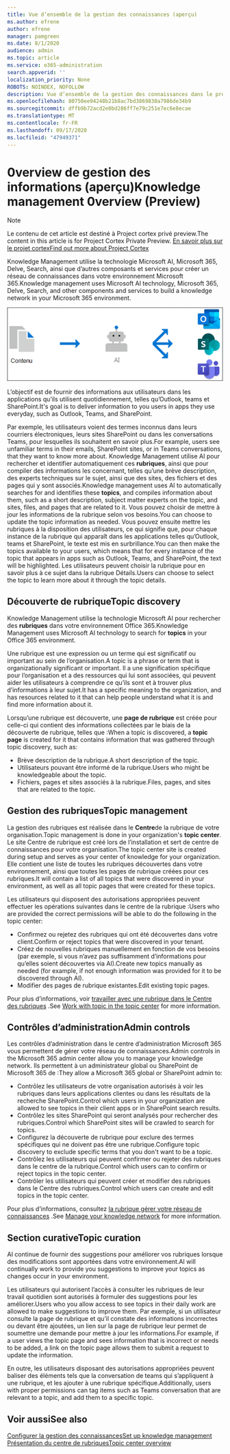 ```yaml
---
title: Vue d’ensemble de la gestion des connaissances (aperçu)
ms.author: efrene
author: efrene
manager: pamgreen
ms.date: 8/1/2020
audience: admin
ms.topic: article
ms.service: o365-administration
search.appverid: ''
localization_priority: None
ROBOTS: NOINDEX, NOFOLLOW
description: Vue d’ensemble de la gestion des connaissances dans le projet cortex.
ms.openlocfilehash: 80750ee94248b21b8ac7bd3869830a7986de34b9
ms.sourcegitcommit: dffb9b72acd2e0bd286ff7e79c251e7ec6e8ecae
ms.translationtype: MT
ms.contentlocale: fr-FR
ms.lasthandoff: 09/17/2020
ms.locfileid: "47949371"
---
```

# <a name="knowledge-management-0verview-preview"></a><span data-ttu-id="6507e-103">0verview de gestion des informations (aperçu)</span><span class="sxs-lookup"><span data-stu-id="6507e-103">Knowledge management 0verview (Preview)</span></span>

> [!Note] 
> <span data-ttu-id="6507e-104">Le contenu de cet article est destiné à Project cortex privé preview.</span><span class="sxs-lookup"><span data-stu-id="6507e-104">The content in this article is for Project Cortex Private Preview.</span></span> [<span data-ttu-id="6507e-105">En savoir plus sur le projet cortex</span><span class="sxs-lookup"><span data-stu-id="6507e-105">Find out more about Project Cortex</span></span>](https://aka.ms/projectcortex) 

<span data-ttu-id="6507e-106">Knowledge Management utilise la technologie Microsoft AI, Microsoft 365, Delve, Search, ainsi que d’autres composants et services pour créer un réseau de connaissances dans votre environnement Microsoft 365.</span><span class="sxs-lookup"><span data-stu-id="6507e-106">Knowledge management uses Microsoft AI technology, Microsoft 365, Delve, Search, and other components and services to build a knowledge network in your Microsoft 365 environment.</span></span> 

   ![Flux de gestion des connaissances](../media/content-understanding/knowledge-management-flowchart.png) </br> 

<span data-ttu-id="6507e-108">L’objectif est de fournir des informations aux utilisateurs dans les applications qu’ils utilisent quotidiennement, telles qu’Outlook, teams et SharePoint.</span><span class="sxs-lookup"><span data-stu-id="6507e-108">It's goal is to deliver information to you users in apps they use everyday, such as Outlook, Teams, and SharePoint.</span></span>

<span data-ttu-id="6507e-109">Par exemple, les utilisateurs voient des termes inconnus dans leurs courriers électroniques, leurs sites SharePoint ou dans les conversations Teams, pour lesquelles ils souhaitent en savoir plus.</span><span class="sxs-lookup"><span data-stu-id="6507e-109">For example, users see unfamiliar terms in their emails, SharePoint sites, or in Teams conversations, that they want to know more about.</span></span> <span data-ttu-id="6507e-110">Knowledge Management utilise AI pour rechercher et identifier automatiquement ces **rubriques**, ainsi que pour compiler des informations les concernant, telles qu’une brève description, des experts techniques sur le sujet, ainsi que des sites, des fichiers et des pages qui y sont associés.</span><span class="sxs-lookup"><span data-stu-id="6507e-110">Knowledge management uses AI to automatically searches for and identifies these **topics**, and compiles information about them, such as a short description, subject matter experts on the topic, and sites, files, and pages that are related to it.</span></span> <span data-ttu-id="6507e-111">Vous pouvez choisir de mettre à jour les informations de la rubrique selon vos besoins.</span><span class="sxs-lookup"><span data-stu-id="6507e-111">You can choose to update the topic information as needed.</span></span> <span data-ttu-id="6507e-112">Vous pouvez ensuite mettre les rubriques à la disposition des utilisateurs, ce qui signifie que, pour chaque instance de la rubrique qui apparaît dans les applications telles qu’Outlook, teams et SharePoint, le texte est mis en surbrillance.</span><span class="sxs-lookup"><span data-stu-id="6507e-112">You can then make the topics available to your users, which means that for every instance of the topic that appears in apps such as Outlook, Teams, and SharePoint, the text will be highlighted.</span></span> <span data-ttu-id="6507e-113">Les utilisateurs peuvent choisir la rubrique pour en savoir plus à ce sujet dans la rubrique Détails.</span><span class="sxs-lookup"><span data-stu-id="6507e-113">Users can choose to select the topic to learn more about it through the topic details.</span></span>


## <a name="topic-discovery"></a><span data-ttu-id="6507e-114">Découverte de rubrique</span><span class="sxs-lookup"><span data-stu-id="6507e-114">Topic discovery</span></span>

<span data-ttu-id="6507e-115">Knowledge Management utilise la technologie Microsoft AI pour rechercher des **rubriques** dans votre environnement Office 365.</span><span class="sxs-lookup"><span data-stu-id="6507e-115">Knowledge Management uses Microsoft AI technology to search for **topics** in your Office 365 environment.</span></span>

<span data-ttu-id="6507e-116">Une rubrique est une expression ou un terme qui est significatif ou important au sein de l’organisation.</span><span class="sxs-lookup"><span data-stu-id="6507e-116">A topic is a phrase or term that is organizationally significant or important.</span></span> <span data-ttu-id="6507e-117">Il a une signification spécifique pour l’organisation et a des ressources qui lui sont associées, qui peuvent aider les utilisateurs à comprendre ce qu’ils sont et à trouver plus d’informations à leur sujet.</span><span class="sxs-lookup"><span data-stu-id="6507e-117">It has a specific meaning to the organization, and has resources related to it that can help people understand what it is and find more information about it.</span></span>

<span data-ttu-id="6507e-118">Lorsqu’une rubrique est découverte, une **page de rubrique** est créée pour celle-ci qui contient des informations collectées par le biais de la découverte de rubrique, telles que :</span><span class="sxs-lookup"><span data-stu-id="6507e-118">When a topic is discovered, a **topic page** is created for it that contains information that was gathered through topic discovery, such as:</span></span>

- <span data-ttu-id="6507e-119">Brève description de la rubrique.</span><span class="sxs-lookup"><span data-stu-id="6507e-119">A short description of the topic.</span></span>
- <span data-ttu-id="6507e-120">Utilisateurs pouvant être informé de la rubrique.</span><span class="sxs-lookup"><span data-stu-id="6507e-120">Users who might be knowledgeable about the topic.</span></span>
- <span data-ttu-id="6507e-121">Fichiers, pages et sites associés à la rubrique.</span><span class="sxs-lookup"><span data-stu-id="6507e-121">Files, pages, and sites that are related to the topic.</span></span>


## <a name="topic-management"></a><span data-ttu-id="6507e-122">Gestion des rubriques</span><span class="sxs-lookup"><span data-stu-id="6507e-122">Topic management</span></span>

<span data-ttu-id="6507e-123">La gestion des rubriques est réalisée dans le **Centre**de la rubrique de votre organisation.</span><span class="sxs-lookup"><span data-stu-id="6507e-123">Topic management is done in your organization's **topic center**.</span></span> <span data-ttu-id="6507e-124">Le site Centre de rubrique est créé lors de l’installation et sert de centre de connaissances pour votre organisation.</span><span class="sxs-lookup"><span data-stu-id="6507e-124">The topic center site is created during setup and serves as your center of knowledge for your organization.</span></span> <span data-ttu-id="6507e-125">Elle contient une liste de toutes les rubriques découvertes dans votre environnement, ainsi que toutes les pages de rubrique créées pour ces rubriques.</span><span class="sxs-lookup"><span data-stu-id="6507e-125">It will contain a list of all topics that were discovered in your environment, as well as all topic pages that were created for these topics.</span></span> 

<span data-ttu-id="6507e-126">Les utilisateurs qui disposent des autorisations appropriées peuvent effectuer les opérations suivantes dans le centre de la rubrique :</span><span class="sxs-lookup"><span data-stu-id="6507e-126">Users who are provided the correct permissions will be able to do the following in the topic center:</span></span>

- <span data-ttu-id="6507e-127">Confirmez ou rejetez des rubriques qui ont été découvertes dans votre client.</span><span class="sxs-lookup"><span data-stu-id="6507e-127">Confirm or reject topics that were discovered in your tenant.</span></span>
- <span data-ttu-id="6507e-128">Créez de nouvelles rubriques manuellement en fonction de vos besoins (par exemple, si vous n’avez pas suffisamment d’informations pour qu’elles soient découvertes via AI).</span><span class="sxs-lookup"><span data-stu-id="6507e-128">Create new topics manually as needed (for example, if not enough information was provided for it to be discovered through AI).</span></span>
- <span data-ttu-id="6507e-129">Modifier des pages de rubrique existantes.</span><span class="sxs-lookup"><span data-stu-id="6507e-129">Edit existing topic pages.</span></span></br>

<span data-ttu-id="6507e-130">Pour plus d’informations, voir [travailler avec une rubrique dans le Centre des rubriques](work-with-topics.md) .</span><span class="sxs-lookup"><span data-stu-id="6507e-130">See [Work with topic in the topic center](work-with-topics.md) for more information.</span></span>  


## <a name="admin-controls"></a><span data-ttu-id="6507e-131">Contrôles d’administration</span><span class="sxs-lookup"><span data-stu-id="6507e-131">Admin controls</span></span>

<span data-ttu-id="6507e-132">Les contrôles d’administration dans le centre d’administration Microsoft 365 vous permettent de gérer votre réseau de connaissances.</span><span class="sxs-lookup"><span data-stu-id="6507e-132">Admin controls in the Microsoft 365 admin center  allow you to manage your knowledge network.</span></span> <span data-ttu-id="6507e-133">Ils permettent à un administrateur global ou SharePoint de Microsoft 365 de :</span><span class="sxs-lookup"><span data-stu-id="6507e-133">They allow a Microsoft 365 global or SharePoint admin to:</span></span>

- <span data-ttu-id="6507e-134">Contrôlez les utilisateurs de votre organisation autorisés à voir les rubriques dans leurs applications clientes ou dans les résultats de la recherche SharePoint.</span><span class="sxs-lookup"><span data-stu-id="6507e-134">Control which users in your organization are allowed to see topics in their client apps or in SharePoint search results.</span></span>
- <span data-ttu-id="6507e-135">Contrôlez les sites SharePoint qui seront analysés pour rechercher des rubriques.</span><span class="sxs-lookup"><span data-stu-id="6507e-135">Control which SharePoint sites will be crawled to search for topics.</span></span>
- <span data-ttu-id="6507e-136">Configurez la découverte de rubrique pour exclure des termes spécifiques qui ne doivent pas être une rubrique.</span><span class="sxs-lookup"><span data-stu-id="6507e-136">Configure topic discovery to exclude specific terms that you don't want to be a topic.</span></span>
- <span data-ttu-id="6507e-137">Contrôlez les utilisateurs qui peuvent confirmer ou rejeter des rubriques dans le centre de la rubrique.</span><span class="sxs-lookup"><span data-stu-id="6507e-137">Control which users can to confirm or reject topics in the topic center.</span></span>
- <span data-ttu-id="6507e-138">Contrôler les utilisateurs qui peuvent créer et modifier des rubriques dans le Centre des rubriques.</span><span class="sxs-lookup"><span data-stu-id="6507e-138">Control which users can create and edit topics in the topic center.</span></span>

<span data-ttu-id="6507e-139">Pour plus d’informations, consultez [la rubrique gérer votre réseau de connaissances](manage-knowledge-network.md) .</span><span class="sxs-lookup"><span data-stu-id="6507e-139">See [Manage your knowledge network](manage-knowledge-network.md) for more information.</span></span> 

## <a name="topic-curation"></a><span data-ttu-id="6507e-140">Section curative</span><span class="sxs-lookup"><span data-stu-id="6507e-140">Topic curation</span></span>

<span data-ttu-id="6507e-141">AI continue de fournir des suggestions pour améliorer vos rubriques lorsque des modifications sont apportées dans votre environnement.</span><span class="sxs-lookup"><span data-stu-id="6507e-141">AI will continually work to provide you suggestions to improve your topics as changes occur in your environment.</span></span>

<span data-ttu-id="6507e-142">Les utilisateurs qui autorisent l’accès à consulter les rubriques de leur travail quotidien sont autorisés à formuler des suggestions pour les améliorer.</span><span class="sxs-lookup"><span data-stu-id="6507e-142">Users who you allow access to see topics in their daily work are allowed to make suggestions to improve them.</span></span> <span data-ttu-id="6507e-143">Par exemple, si un utilisateur consulte la page de rubrique et qu’il constate des informations incorrectes ou devant être ajoutées, un lien sur la page de rubrique leur permet de soumettre une demande pour mettre à jour les informations.</span><span class="sxs-lookup"><span data-stu-id="6507e-143">For example, if a user views the topic page and sees information that is incorrect or needs to be added, a link on the topic page allows them to submit a request to update the information.</span></span>

<span data-ttu-id="6507e-144">En outre, les utilisateurs disposant des autorisations appropriées peuvent baliser des éléments tels que la conversation de teams qui s’appliquent à une rubrique, et les ajouter à une rubrique spécifique.</span><span class="sxs-lookup"><span data-stu-id="6507e-144">Additionally, users with proper permissions can tag items such as Teams conversation that are relevant to a topic, and add them to a specific topic.</span></span>




## <a name="see-also"></a><span data-ttu-id="6507e-145">Voir aussi</span><span class="sxs-lookup"><span data-stu-id="6507e-145">See also</span></span>
[<span data-ttu-id="6507e-146">Configurer la gestion des connaissances</span><span class="sxs-lookup"><span data-stu-id="6507e-146">Set up knowledge management</span></span>](set-up-knowledge-network.md)</br>
[<span data-ttu-id="6507e-147">Présentation du centre de rubriques</span><span class="sxs-lookup"><span data-stu-id="6507e-147">Topic center overview</span></span>](topic-center-overview.md)
